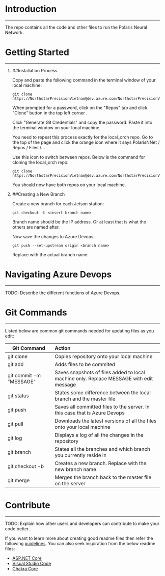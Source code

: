 # Introduction 
---
The repo contains all the code and other files to run the Polaris Neural Network.  

# Getting Started
---
1. ##Installation Process

    Copy and paste the following command in the terminal window of your local machine:
       
    ```
    git clone https://NorthstarPrecisionVietnam@dev.azure.com/NorthstarPrecisionVietnam/PolarisNNet/_git/PolarisNNet
    ```

    When prompted for a password, click on the "Repos" tab and click "Clone" button in the top left corner .  
    
    Click "Generate Git Credentials" and copy the 
    password. Paste it into the terminal window on your local machine. 

    You need to repeat this process exactly for the local_orch repo. 
    Go to the top of the page and click the orange icon where it says PolarisNNet / Repos / Files /... 
    
    Use this icon to switch between repos.  Below is the command for cloning the local_orch repo:

    ```
    git clone https://NorthstarPrecisionVietnam@dev.azure.com/NorthstarPrecisionVietnam/PolarisNNet/_git/local_orch
    ```

    You should now have both repos on your local machine. 

1. ##Creating a New Branch

    Create a new branch for each Jetson station:

    ```
    git checkout -b <insert branch name>
    ```

    Branch name should be the IP address.  Or at least that is what the others are named after. 

    Now save the changes to Azure Devops:

    ```
    git push --set-upstream origin <branch name>
    ```

    Replace <branch name> with the actual branch name



# Navigating Azure Devops
---
TODO: Describe the different functions of Azure Devops. 


# Git Commands
--- 
Listed below are common git commands needed for updating files as you edit:

| Git Command | Action |   
|-----------|:-----------| 
| git clone | Copies repository onto your local machine | 
| git add | Adds files to be commited | 
| git commit -m "MESSAGE"| Saves snapshots of files added to local machine only. Replace MESSAGE with edit message |
| git status | States some difference between the local branch and the master file |
| git push | Saves all committed files to the server.  In this case that is Azure Devops |
| git pull | Downloads the latest versions of all the files onto your local machine |
| git log | Displays a log of all the changes in the repository |
| git branch | States all the branches and which branch you currently reside in |
| git checkout -b <name> | Creates a new branch.  Replace <name> with the new branch name|
| git merge <branch name> | Merges the branch back to the master file on the server |

# Contribute
---
TODO: Explain how other users and developers can contribute to make your code better. 

If you want to learn more about creating good readme files then refer the following [guidelines](https://docs.microsoft.com/en-us/azure/devops/repos/git/create-a-readme?view=azure-devops). You can also seek inspiration from the below readme files:
- [ASP.NET Core](https://github.com/aspnet/Home)
- [Visual Studio Code](https://github.com/Microsoft/vscode)
- [Chakra Core](https://github.com/Microsoft/ChakraCore)